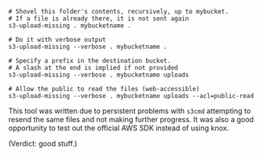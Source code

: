 ```
# Shovel this folder's contents, recursively, up to mybucket.
# If a file is already there, it is not sent again
s3-upload-missing . mybucketname .

# Do it with verbose output
s3-upload-missing --verbose . mybucketname .

# Specify a prefix in the destination bucket.
# A slash at the end is implied if not provided
s3-upload-missing --verbose . mybucketname uploads

# Allow the public to read the files (web-accessible)
s3-upload-missing --verbose . mybucketname uploads --acl=public-read
```

This tool was written due to persistent problems with `s3cmd` attempting to resend the same files and not making further progress. It was also a good opportunity to test out the official AWS SDK instead of using knox.

(Verdict: good stuff.)


